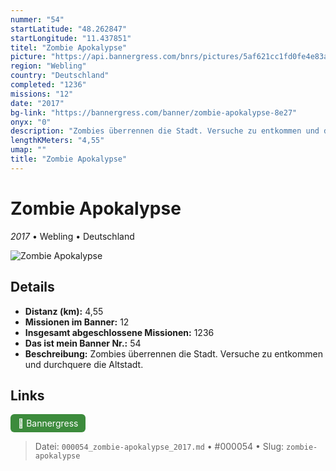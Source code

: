 ```yaml
---
nummer: "54"
startLatitude: "48.262847"
startLongitude: "11.437851"
titel: "Zombie Apokalypse"
picture: "https://api.bannergress.com/bnrs/pictures/5af621cc1fd0fe4e83ab4d00eea6c11a"
region: "Webling"
country: "Deutschland"
completed: "1236"
missions: "12"
date: "2017"
bg-link: "https://bannergress.com/banner/zombie-apokalypse-8e27"
onyx: "0"
description: "Zombies überrennen die Stadt. Versuche zu entkommen und durchquere die Altstadt."
lengthKMeters: "4,55"
umap: ""
title: "Zombie Apokalypse"
---
```

# Zombie Apokalypse

*2017* • Webling • Deutschland

![Zombie Apokalypse](https://api.bannergress.com/bnrs/pictures/5af621cc1fd0fe4e83ab4d00eea6c11a)

## Details
- **Distanz (km):** 4,55
- **Missionen im Banner:** 12
- **Insgesamt abgeschlossene Missionen:** 1236
- **Das ist mein Banner Nr.:** 54
- **Beschreibung:** Zombies überrennen die Stadt. Versuche zu entkommen und durchquere die Altstadt.


## Links
<div style="margin-top: 0.5em;">
<a href="https://bannergress.com/banner/zombie-apokalypse-8e27" target="_blank" style="display:inline-block;margin-right:8px;padding:6px 12px;background-color:#3c8b3c;color:white;text-decoration:none;border-radius:6px;">🔗 Bannergress</a>

</div>


> Datei: `000054_zombie-apokalypse_2017.md` • #000054 • Slug: `zombie-apokalypse`
